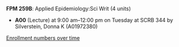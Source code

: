 **FPM 259B**: Applied Epidemiology:Sci Writ (4 units)

- **A00** (Lecture) at 9:00 am–12:00 pm on Tuesday at SCRB 344 by Silverstein, Donna K (A01972380)

[Enrollment numbers over time](./FPM259B.tsv)
